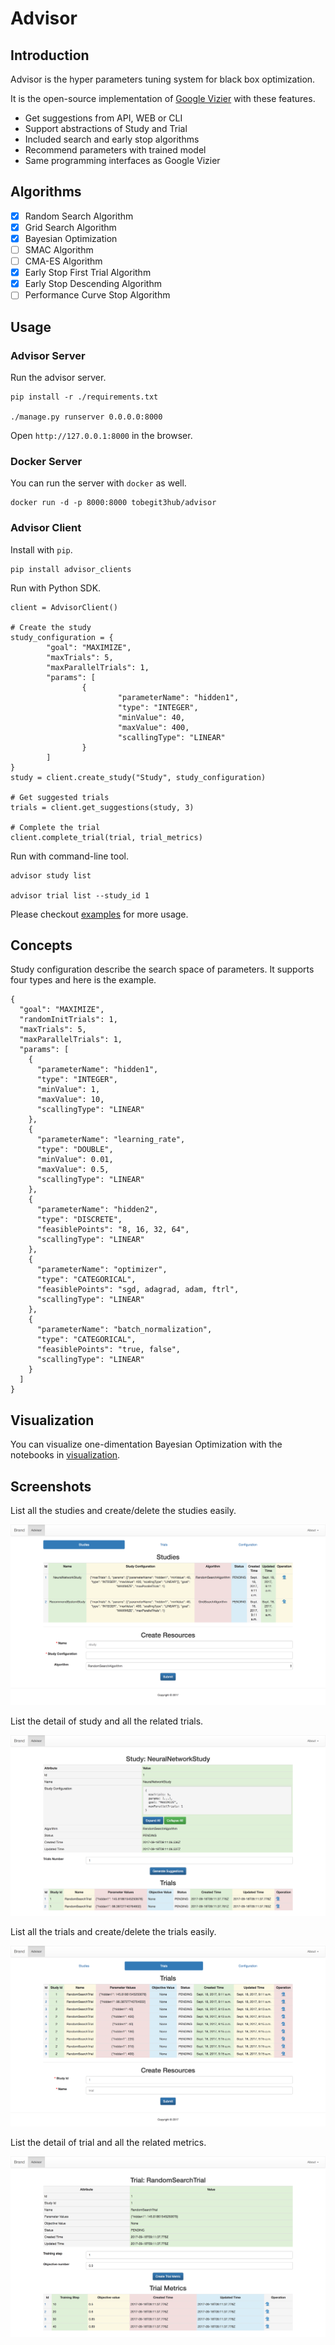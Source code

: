 # Advisor

## Introduction

Advisor is the hyper parameters tuning system for black box optimization.

It is the open-source implementation of [Google Vizier](https://static.googleusercontent.com/media/research.google.com/en//pubs/archive/46180.pdf) with these features.

* Get suggestions from API, WEB or CLI
* Support abstractions of Study and Trial
* Included search and early stop algorithms
* Recommend parameters with trained model
* Same programming interfaces as Google Vizier

## Algorithms

* [x] Random Search Algorithm
* [x] Grid Search Algorithm
* [x] Bayesian Optimization
* [ ] SMAC Algorithm
* [ ] CMA-ES Algorithm
* [x] Early Stop First Trial Algorithm
* [x] Early Stop Descending Algorithm
* [ ] Performance Curve Stop Algorithm

## Usage

### Advisor Server

Run the advisor server.

```
pip install -r ./requirements.txt

./manage.py runserver 0.0.0.0:8000
```

Open `http://127.0.0.1:8000` in the browser.

### Docker Server

You can run the server with `docker` as well.

```
docker run -d -p 8000:8000 tobegit3hub/advisor
```

### Advisor Client

Install with `pip`.

```
pip install advisor_clients
```

Run with Python SDK.

```
client = AdvisorClient()

# Create the study
study_configuration = {
        "goal": "MAXIMIZE",
        "maxTrials": 5,
        "maxParallelTrials": 1,
        "params": [
                {
                        "parameterName": "hidden1",
                        "type": "INTEGER",
                        "minValue": 40,
                        "maxValue": 400,
                        "scallingType": "LINEAR"
                }
        ]
}
study = client.create_study("Study", study_configuration)

# Get suggested trials
trials = client.get_suggestions(study, 3)

# Complete the trial
client.complete_trial(trial, trial_metrics)
```

Run with command-line tool.

```
advisor study list

advisor trial list --study_id 1
```

Please checkout [examples](./examples) for more usage.

## Concepts

Study configuration describe the search space of parameters. It supports four types and here is the example.

```
{
  "goal": "MAXIMIZE",
  "randomInitTrials": 1,
  "maxTrials": 5,
  "maxParallelTrials": 1,
  "params": [
    {
      "parameterName": "hidden1",
      "type": "INTEGER",
      "minValue": 1,
      "maxValue": 10,
      "scallingType": "LINEAR"
    },
    {
      "parameterName": "learning_rate",
      "type": "DOUBLE",
      "minValue": 0.01,
      "maxValue": 0.5,
      "scallingType": "LINEAR"
    },
    {
      "parameterName": "hidden2",
      "type": "DISCRETE",
      "feasiblePoints": "8, 16, 32, 64",
      "scallingType": "LINEAR"
    },
    {
      "parameterName": "optimizer",
      "type": "CATEGORICAL",
      "feasiblePoints": "sgd, adagrad, adam, ftrl",
      "scallingType": "LINEAR"
    },
    {
      "parameterName": "batch_normalization",
      "type": "CATEGORICAL",
      "feasiblePoints": "true, false",
      "scallingType": "LINEAR"
    }
  ]
}
```

## Visualization

You can visualize one-dimentation Bayesian Optimization with the notebooks in [visualization](./visualization).

## Screenshots

List all the studies and create/delete the studies easily.

![study_list.png](./images/study_list.png)

List the detail of study and all the related trials.

![study_detail.png](./images/study_detail.png)

List all the trials and create/delete the trials easily.

![trial_list.png](./images/trial_list.png)

List the detail of trial and all the related metrics.

![trial_detail.png](./images/trial_detail.png)

